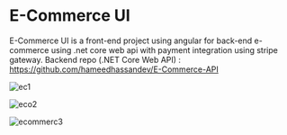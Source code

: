 # E-Commerce UI
E-Commerce UI is a front-end project using angular for back-end e-commerce using .net core web api with payment integration using stripe gateway.
Backend repo (.NET Core Web API) : https://github.com/hameedhassandev/E-Commerce-API

![ec1](https://user-images.githubusercontent.com/57669085/230789950-bbcc7355-f5d6-4068-a03b-ac393ace722e.PNG)

![eco2](https://user-images.githubusercontent.com/57669085/230789951-a5152fae-c551-45de-8d90-2ada49c9c98b.PNG)

![ecommerc3](https://user-images.githubusercontent.com/57669085/230779533-c9cd8385-30a8-46a5-9624-ccb1b2e302be.PNG)
